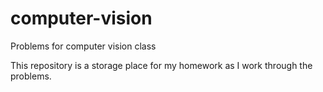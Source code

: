 # computer-vision
Problems for computer vision class

This repository is a storage place for my homework as I work through the problems.
